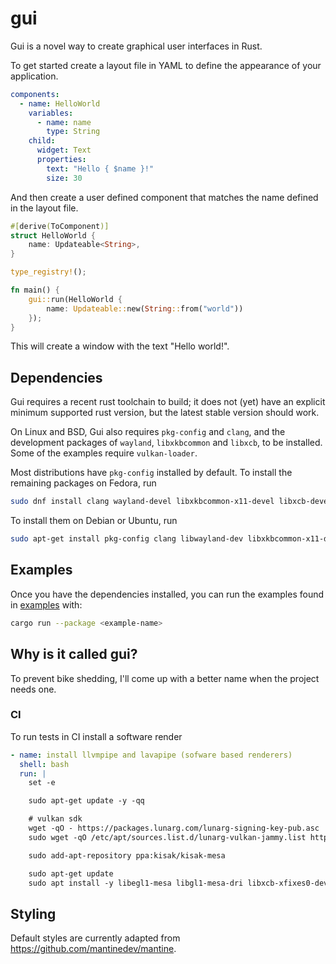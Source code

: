 # gui

Gui is a novel way to create graphical user interfaces in Rust.

To get started create a layout file in YAML to define the appearance of your application.

```yaml
components:
  - name: HelloWorld
    variables:
      - name: name
        type: String
    child:
      widget: Text
      properties:
        text: "Hello { $name }!"
        size: 30
```

And then create a user defined component that matches the name defined in the layout file.

```rust
#[derive(ToComponent)]
struct HelloWorld {
    name: Updateable<String>,
}

type_registry!();

fn main() {
    gui::run(HelloWorld {
        name: Updateable::new(String::from("world"))
    });
}
```

This will create a window with the text "Hello world!".

## Dependencies

Gui requires a recent rust toolchain to build; it does not (yet) have an
explicit minimum supported rust version, but the latest stable version should
work.

On Linux and BSD, Gui also requires `pkg-config` and `clang`,
and the development packages of `wayland`, `libxkbcommon` and `libxcb`, to be installed.
Some of the examples require `vulkan-loader`.

Most distributions have `pkg-config` installed by default. To install the remaining packages on Fedora, run

```sh
sudo dnf install clang wayland-devel libxkbcommon-x11-devel libxcb-devel vulkan-loader-devel
```

To install them on Debian or Ubuntu, run

```sh
sudo apt-get install pkg-config clang libwayland-dev libxkbcommon-x11-dev libvulkan-dev
```

## Examples

Once you have the dependencies installed, you can run the examples found in [examples](examples) with:

```sh
cargo run --package <example-name>
```

## Why is it called gui?

To prevent bike shedding, I'll come up with a better name when the project needs one.

### CI

To run tests in CI install a software render

```yaml
- name: install llvmpipe and lavapipe (sofware based renderers)
  shell: bash
  run: |
    set -e

    sudo apt-get update -y -qq

    # vulkan sdk
    wget -qO - https://packages.lunarg.com/lunarg-signing-key-pub.asc | sudo apt-key add -
    sudo wget -qO /etc/apt/sources.list.d/lunarg-vulkan-jammy.list https://packages.lunarg.com/vulkan/lunarg-vulkan-jammy.list

    sudo add-apt-repository ppa:kisak/kisak-mesa

    sudo apt-get update
    sudo apt install -y libegl1-mesa libgl1-mesa-dri libxcb-xfixes0-dev vulkan-sdk mesa-vulkan-drivers
```

## Styling

Default styles are currently adapted from https://github.com/mantinedev/mantine.
